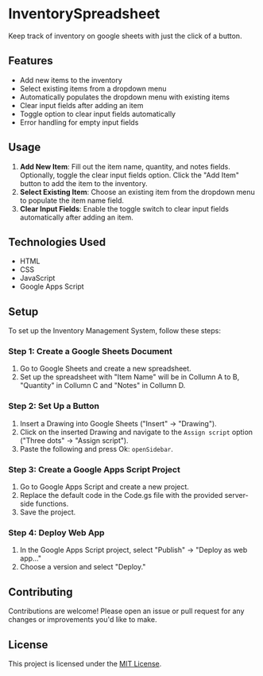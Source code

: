 ﻿# InventorySpreadsheet
Keep track of inventory on google sheets with just the click of a button.

## Features

- Add new items to the inventory
- Select existing items from a dropdown menu
- Automatically populates the dropdown menu with existing items
- Clear input fields after adding an item
- Toggle option to clear input fields automatically
- Error handling for empty input fields

## Usage

1. **Add New Item**: Fill out the item name, quantity, and notes fields. Optionally, toggle the clear input fields option. Click the "Add Item" button to add the item to the inventory.
2. **Select Existing Item**: Choose an existing item from the dropdown menu to populate the item name field.
3. **Clear Input Fields**: Enable the toggle switch to clear input fields automatically after adding an item.

## Technologies Used

- HTML
- CSS
- JavaScript
- Google Apps Script

## Setup
To set up the Inventory Management System, follow these steps:
  
### Step 1: Create a Google Sheets Document
1. Go to Google Sheets and create a new spreadsheet.
1. Set up the spreadsheet with "Item Name" will be in Collumn A to B, "Quantity" in Collumn C and "Notes" in Collumn D.

### Step 2: Set Up a Button
1. Insert a Drawing into Google Sheets ("Insert" -> "Drawing").
2. Click on the inserted Drawing and navigate to the `Assign script` option ("Three dots" -> "Assign script").
3. Paste the following and press Ok:  `openSidebar`.

### Step 3: Create a Google Apps Script Project
1. Go to Google Apps Script and create a new project.
1. Replace the default code in the Code.gs file with the provided server-side functions.
1. Save the project.

### Step 4: Deploy Web App
1. In the Google Apps Script project, select "Publish" -> "Deploy as web app..."
1. Choose a version and select "Deploy."

## Contributing

Contributions are welcome! Please open an issue or pull request for any changes or improvements you'd like to make.

## License

This project is licensed under the [MIT License](LICENSE).
